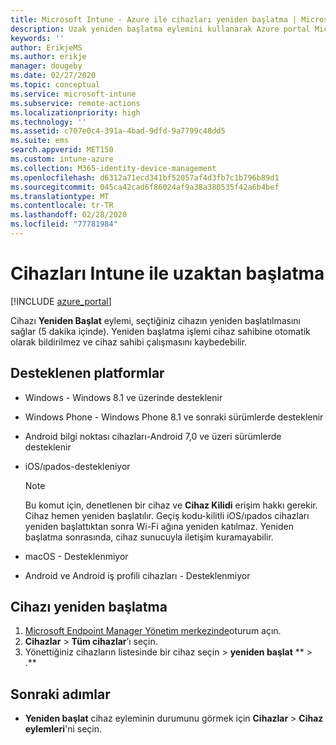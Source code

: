 ```yaml
---
title: Microsoft Intune - Azure ile cihazları yeniden başlatma | Microsoft Docs
description: Uzak yeniden başlatma eylemini kullanarak Azure portal Microsoft Intune kullanarak Windows ve iOS/ıpados cihazlarını yeniden başlatın.
keywords: ''
author: ErikjeMS
ms.author: erikje
manager: dougeby
ms.date: 02/27/2020
ms.topic: conceptual
ms.service: microsoft-intune
ms.subservice: remote-actions
ms.localizationpriority: high
ms.technology: ''
ms.assetid: c707e0c4-391a-4bad-9dfd-9a7799c48dd5
ms.suite: ems
search.appverid: MET150
ms.custom: intune-azure
ms.collection: M365-identity-device-management
ms.openlocfilehash: d6312a71ecd341bf52057af4d3fb7c1b796b89d1
ms.sourcegitcommit: 045ca42cad6f86024af9a38a380535f42a6b4bef
ms.translationtype: MT
ms.contentlocale: tr-TR
ms.lasthandoff: 02/28/2020
ms.locfileid: "77781984"
---
```

# <a name="remotely-restart-devices-with-intune"></a>Cihazları Intune ile uzaktan başlatma


[!INCLUDE [azure_portal](../includes/azure_portal.md)]

Cihazı **Yeniden Başlat** eylemi, seçtiğiniz cihazın yeniden başlatılmasını sağlar (5 dakika içinde). Yeniden başlatma işlemi cihaz sahibine otomatik olarak bildirilmez ve cihaz sahibi çalışmasını kaybedebilir.

## <a name="supported-platforms"></a>Desteklenen platformlar

- Windows - Windows 8.1 ve üzerinde desteklenir
- Windows Phone - Windows Phone 8.1 ve sonraki sürümlerde desteklenir
- Android bilgi noktası cihazları-Android 7,0 ve üzeri sürümlerde desteklenir
- iOS/ıpados-destekleniyor

    > [!Note]  
    > Bu komut için, denetlenen bir cihaz ve **Cihaz Kilidi** erişim hakkı gerekir. Cihaz hemen yeniden başlatılır. Geçiş kodu-kilitli iOS/ıpados cihazları yeniden başlattıktan sonra Wi-Fi ağına yeniden katılmaz. Yeniden başlatma sonrasında, cihaz sunucuyla iletişim kuramayabilir.
- macOS - Desteklenmiyor
- Android ve Android iş profili cihazları - Desteklenmiyor

## <a name="restart-a-device"></a>Cihazı yeniden başlatma

1. [Microsoft Endpoint Manager Yönetim merkezinde](https://go.microsoft.com/fwlink/?linkid=2109431)oturum açın.
3. **Cihazlar** > **Tüm cihazlar**’ı seçin.
4. Yönettiğiniz cihazların listesinde bir cihaz seçin > **yeniden başlat** ** > .**

## <a name="next-steps"></a>Sonraki adımlar

- **Yeniden başlat** cihaz eyleminin durumunu görmek için **Cihazlar** > **Cihaz eylemleri**'ni seçin.
